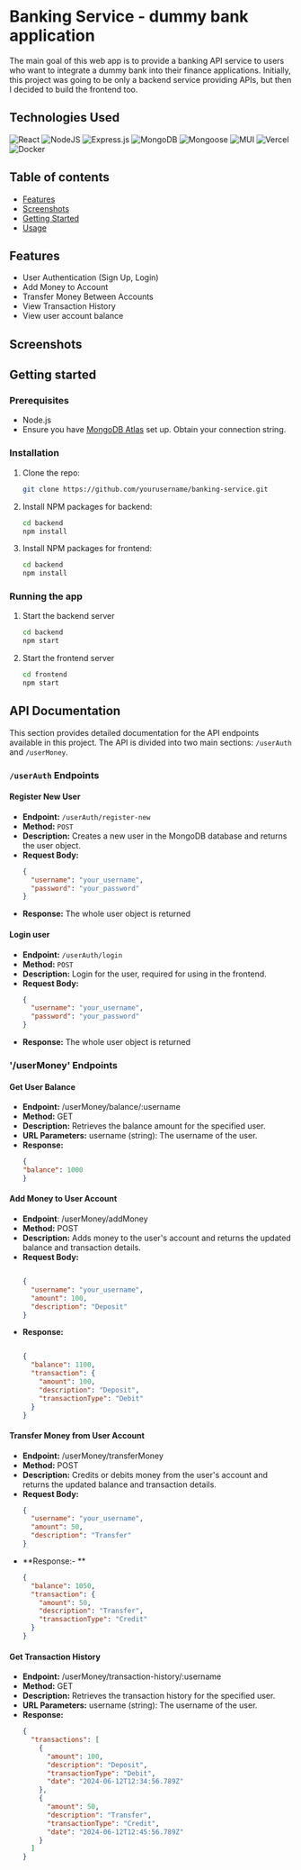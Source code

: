 # Banking Service - dummy bank application
The main goal of this web app is to provide a banking API service to users who want to integrate a dummy bank into their finance applications. Initially, this project was going to be only a backend service providing APIs, but then I decided to build the frontend too. 



## Technologies Used
![React](https://img.shields.io/badge/react-%2320232a.svg?style=for-the-badge&logo=react&logoColor=%2361DAFB)
![NodeJS](https://img.shields.io/badge/node.js-6DA55F?style=for-the-badge&logo=node.js&logoColor=white)
![Express.js](https://img.shields.io/badge/express.js-%23404d59.svg?style=for-the-badge&logo=express&logoColor=%2361DAFB)
![MongoDB](https://img.shields.io/badge/MongoDB-%234ea94b.svg?style=for-the-badge&logo=mongodb&logoColor=white)
![Mongoose](https://img.shields.io/badge/Mongoose-880000?style=for-the-badge&logo=mongoose&logoColor=white)
![MUI](https://img.shields.io/badge/MUI-%230081CB.svg?style=for-the-badge&logo=mui&logoColor=white)
![Vercel](https://img.shields.io/badge/vercel-%23000000.svg?style=for-the-badge&logo=vercel&logoColor=white)
![Docker](https://img.shields.io/badge/docker-%230db7ed.svg?style=for-the-badge&logo=docker&logoColor=white)


## Table of contents
- [Features](#features)
- [Screenshots](#screenshots)
- [Getting Started](#getting-started)
- [Usage](#usage)

## Features
- User Authentication (Sign Up, Login)
- Add Money to Account
- Transfer Money Between Accounts
- View Transaction History
- View user account balance


## Screenshots


## Getting started

### Prerequisites
- Node.js
- Ensure you have [MongoDB Atlas](https://www.mongodb.com/cloud/atlas) set up. Obtain your connection string.



### Installation

1. Clone the repo:
   ```sh
   git clone https://github.com/yourusername/banking-service.git
   ```
2. Install NPM packages for backend:
   ```sh
   cd backend
   npm install
   ```
3. Install NPM packages for frontend:
   ```sh
   cd backend
   npm install
   ```

### Running the app

1. Start the backend server
   ```sh
   cd backend
   npm start
   ```
2. Start the frontend server
   ```sh
   cd frontend
   npm start
   ```
   


## API Documentation

This section provides detailed documentation for the API endpoints available in this project. The API is divided into two main sections: `/userAuth` and `/userMoney`.

### `/userAuth` Endpoints

#### Register New User

- **Endpoint:** `/userAuth/register-new`
- **Method:** `POST`
- **Description:** Creates a new user in the MongoDB database and returns the user object.
- **Request Body:**
  ```json
  {
    "username": "your_username",
    "password": "your_password"
  }
  ```
- **Response:** The whole user object is returned

#### Login user

- **Endpoint:** `/userAuth/login`
- **Method:** `POST`
- **Description:** Login for the user, required for using in the frontend.
- **Request Body:**
  ```json
  {
    "username": "your_username",
    "password": "your_password"
  }
  ```
- **Response:** The whole user object is returned


### '/userMoney' Endpoints

#### Get User Balance
- **Endpoint:** /userMoney/balance/:username
- **Method:** GET
- **Description:** Retrieves the balance amount for the specified user.
- **URL Parameters:** username (string): The username of the user.
- **Response:**
  ```json
  {
  "balance": 1000
  }
  ```

#### Add Money to User Account
- **Endpoint**: /userMoney/addMoney
- **Method:** POST
- **Description:** Adds money to the user's account and returns the updated balance and transaction details.
- **Request Body:**
  ```json

  {
    "username": "your_username",
    "amount": 100,
    "description": "Deposit"
  }
  ```
- **Response:**
  ```json

  {
    "balance": 1100,
    "transaction": {
      "amount": 100,
      "description": "Deposit",
      "transactionType": "Debit"
    }
  }
  ```

#### Transfer Money from User Account
- **Endpoint:** /userMoney/transferMoney
- **Method:** POST
- **Description:** Credits or debits money from the user's account and returns the updated balance and transaction details.
- **Request Body:**
  ```json
  {
    "username": "your_username",
    "amount": 50,
    "description": "Transfer"
  }
  ```
- **Response:- **
  ```json
  {
    "balance": 1050,
    "transaction": {
      "amount": 50,
      "description": "Transfer",
      "transactionType": "Credit"
    }
  }
  ```
  
#### Get Transaction History
- **Endpoint:** /userMoney/transaction-history/:username
- **Method:** GET
- **Description:** Retrieves the transaction history for the specified user.
- **URL Parameters:** username (string): The username of the user.
- **Response:**
  ```json
  {
    "transactions": [
      {
        "amount": 100,
        "description": "Deposit",
        "transactionType": "Debit",
        "date": "2024-06-12T12:34:56.789Z"
      },
      {
        "amount": 50,
        "description": "Transfer",
        "transactionType": "Credit",
        "date": "2024-06-12T12:45:56.789Z"
      }
    ]
  }
  ```









